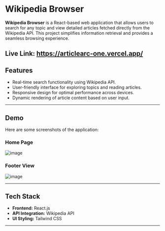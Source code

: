 # Wikipedia Browser  

**Wikipedia Browser** is a React-based web application that allows users to search for any topic and view detailed articles fetched directly from the Wikipedia API. This project simplifies information retrieval and provides a seamless browsing experience.  

Live Link: https://articlearc-one.vercel.app/
---

## Features  
- Real-time search functionality using Wikipedia API.  
- User-friendly interface for exploring topics and reading articles.  
- Responsive design for optimal performance across devices.  
- Dynamic rendering of article content based on user input.  

---

## Demo  

Here are some screenshots of the application:  

### **Home Page**  
![image](https://github.com/user-attachments/assets/7dc49187-1777-41c6-b52a-a8a42125132d)


### **Footer View**  
![image](https://github.com/user-attachments/assets/a5235ed9-4f18-443d-89f2-6664e4492d5f)
 

---

## Tech Stack  
- **Frontend:** React.js  
- **API Integration:** Wikipedia API  
- **UI Styling:** Tailwind CSS  

---

